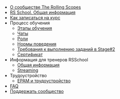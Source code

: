 - [О сообществе The Rolling Scopes](rs-overview.md)
- [RS School. Общая информация](rs-school-overview.md)
- [Как записаться на курс](how-to-enroll.md)
- Процесс обучения
  - [Этапы обучения](rs-school-stages.md)
  - [Чаты](rs-school-chats.md)
  - [Роли](rs-school-roles.md)
  - [Нормы поведения](code-of-conduct.md)
  - [Требования к выполнению заданий в Stage#2](stage2-tasks-requirements.md)
  - [Сертификат](rs-school-certificate.md)
- Информация для тренеров RSSchool
  - [Общая информация](rs-school-trainer.md)
  - [Streaming](streaming.md)
- Трудоустройство
  - [EPAM и трудоустройство](epam.md)
- [FAQ](README.md)
- [Поддержать сообщество](fundraiser.md)